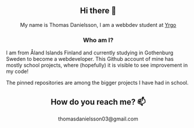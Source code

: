 <section align="center">
  <h1>Hi there 👋</h1>
  <p>My name is Thomas Danielsson, I am a webbdev student at <a href="https://www.yrgo.se/program/webbutvecklare/">Yrgo</a></p>
</section>

<section>
  <h3 align="center">Who am I?</h3>
 <p>I am from Åland Islands Finland and currently studying in Gothenburg Sweden to become a webdeveloper. This Github account of mine has mostly school projects, where (hopefully) it is visible to see improvement in my code!</p>
  <p>The pinned repositories are among the bigger projects I have had in school. </p>
</section>

<section align="center">
  <h2>How do you reach me? 📫</h2>
  <p>thomasdanielsson03@gmail.com</p>
</section>


<!--
**DanielssonThomas/DanielssonThomas** is a ✨ _special_ ✨ repository because its `README.md` (this file) appears on your GitHub profile.

Here are some ideas to get you started:

- 🔭 I’m currently working on ...
- 🌱 I’m currently learning ...
- 👯 I’m looking to collaborate on ...
- 🤔 I’m looking for help with ...
- 💬 Ask me about ...
- 📫 How to reach me: ...
- 😄 Pronouns: ...
- ⚡ Fun fact: ...
-->
